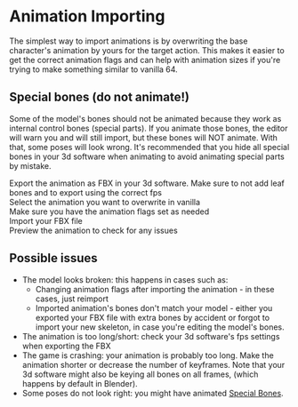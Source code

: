 # Animation Importing

The simplest way to import animations is by overwriting the base character's animation by yours for the target action. This makes it easier to get the correct animation flags and can help with animation sizes if you're trying to make something similar to vanilla 64.

## Special bones (do not animate!)
Some of the model's bones should not be animated because they work as internal control bones (special parts).
If you animate those bones, the editor will warn you and will still import, but these bones will NOT animate. With that, some poses will look wrong.
It's recommended that you hide all special bones in your 3d software when animating to avoid animating special parts by mistake.

Export the animation as FBX in your 3d software. Make sure to not add leaf bones and to export using the correct fps  
Select the animation you want to overwrite in vanilla  
Make sure you have the animation flags set as needed  
Import your FBX file  
Preview the animation to check for any issues

## Possible issues

- The model looks broken: this happens in cases such as:
    - Changing animation flags after importing the animation - in these cases, just reimport
    - Imported animation's bones don't match your model - either you exported your FBX file with extra bones by accident or forgot to import your new skeleton, in case you're editing the model's bones.
- The animation is too long/short: check your 3d software's fps settings when exporting the FBX
- The game is crashing: your animation is probably too long. Make the animation shorter or decrease the number of keyframes. Note that your 3d software might also be keying all bones on all frames, (which happens by default in Blender).
- Some poses do not look right: you might have animated [Special Bones](#special-bones-do-not-animate).